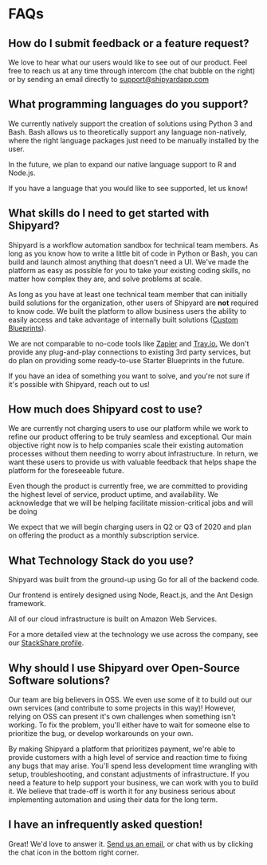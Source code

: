 # FAQs

## How do I submit feedback or a feature request?

We love to hear what our users would like to see out of our product. Feel free to reach us at any time through intercom \(the chat bubble on the right\) or by sending an email directly to [support@shipyardapp.com](mailto:support@shipyardapp.com)

## What programming languages do you support?

We currently natively support the creation of solutions using Python 3 and Bash. Bash allows us to theoretically support any language non-natively, where the right language packages just need to be manually installed by the user.

In the future, we plan to expand our native language support to R and Node.js.

If you have a language that you would like to see supported, let us know!

## What skills do I need to get started with Shipyard?

Shipyard is a workflow automation sandbox for technical team members. As long as you know how to write a little bit of code in Python or Bash, you can build and launch almost anything that doesn't need a UI. We've made the platform as easy as possible for you to take your existing coding skills, no matter how complex they are, and solve problems at scale.

As long as you have at least one technical team member that can initially build solutions for the organization, other users of Shipyard are **not** required to know code. We built the platform to allow business users the ability to easily access and take advantage of internally built solutions \([Custom Blueprints](https://intercom.help/shipyardapp/en/articles/3526186-what-is-a-custom-blueprint)\).  
  
We are not comparable to no-code tools like [Zapier](http://www.zapier.com) and [Tray.io.](http://Tray.io) We don't provide any plug-and-play connections to existing 3rd party services, but do plan on providing some ready-to-use Starter Blueprints in the future.

If you have an idea of something you want to solve, and you're not sure if it's possible with Shipyard, reach out to us!

## How much does Shipyard cost to use?

We are currently not charging users to use our platform while we work to refine our product offering to be truly seamless and exceptional. Our main objective right now is to help companies scale their existing automation processes without them needing to worry about infrastructure. In return, we want these users to provide us with valuable feedback that helps shape the platform for the foreseeable future.

Even though the product is currently free, we are committed to providing the highest level of service, product uptime, and availability. We acknowledge that we will be helping facilitate mission-critical jobs and will be doing

We expect that we will begin charging users in Q2 or Q3 of 2020 and plan on offering the product as a monthly subscription service.

## What Technology Stack do you use?

Shipyard was built from the ground-up using Go for all of the backend code. 

Our frontend is entirely designed using Node, React.js, and the Ant Design framework.

All of our cloud infrastructure is built on Amazon Web Services.

For a more detailed view at the technology we use across the company, see our [StackShare profile](https://stackshare.io/shipyard/shipyard).

## Why should I use Shipyard over Open-Source Software solutions?

Our team are big believers in OSS. We even use some of it to build out our own services \(and contribute to some projects in this way\)! However, relying on OSS can present it's own challenges when something isn't working. To fix the problem, you'll either have to wait for someone else to prioritize the bug, or develop workarounds on your own.  
  
By making Shipyard a platform that prioritizes payment, we're able to provide customers with a high level of service and reaction time to fixing any bugs that may arise. You'll spend less development time wrangling with setup, troubleshooting, and constant adjustments of infrastructure. If you need a feature to help support your business, we can work with you to build it. We believe that trade-off is worth it for any business serious about implementing automation and using their data for the long term.

## **I have an infrequently asked question!**

Great! We'd love to answer it. [Send us an email](mailto:support@shipyardapp.com), or chat with us by clicking the chat icon in the bottom right corner.

